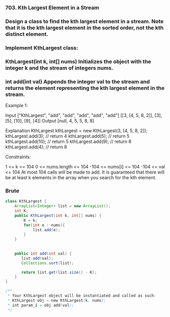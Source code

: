 ### 703. Kth Largest Element in a Stream

### Design a class to find the kth largest element in a stream. Note that it is the kth largest element in the sorted order, not the kth distinct element.

### Implement KthLargest class:

### KthLargest(int k, int[] nums) Initializes the object with the integer k and the stream of integers nums.
### int add(int val) Appends the integer val to the stream and returns the element representing the kth largest element in the stream.
 

Example 1:

Input
["KthLargest", "add", "add", "add", "add", "add"]
[[3, [4, 5, 8, 2]], [3], [5], [10], [9], [4]]
Output
[null, 4, 5, 5, 8, 8]

Explanation
KthLargest kthLargest = new KthLargest(3, [4, 5, 8, 2]);
kthLargest.add(3);   // return 4
kthLargest.add(5);   // return 5
kthLargest.add(10);  // return 5
kthLargest.add(9);   // return 8
kthLargest.add(4);   // return 8
 

Constraints:

1 <= k <= 104
0 <= nums.length <= 104
-104 <= nums[i] <= 104
-104 <= val <= 104
At most 104 calls will be made to add.
It is guaranteed that there will be at least k elements in the array when you search for the kth element.


### Brute

```java
class KthLargest {
    ArrayList<Integer> list = new ArrayList();
    int K;
    public KthLargest(int k, int[] nums) {
        K = k;
        for(int e : nums){
            list.add(e);
        }
    }
    
    
    public int add(int val) {
       list.add(val);
       Collections.sort(list);

       return list.get(list.size() - K);
    }
}

/**
 * Your KthLargest object will be instantiated and called as such:
 * KthLargest obj = new KthLargest(k, nums);
 * int param_1 = obj.add(val);
 */
```
